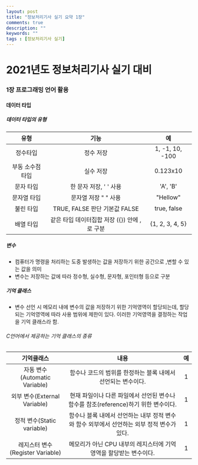 ```yaml
---
layout: post
title: "정보처리기사 실기 요약 1장"
comments: true
description: ""
keywords: ""
tags : [정보처리기사 실기]
---
```


# 2021년도 정보처리기사 실기 대비 
### 1장 프로그래밍 언어 활용
#### 데이터 타입
##### 데이터 타입의 유형

유형 | 기능 | 예
:------:|:------:|:-----:
정수타입 | 정수 저장 | 1, -1, 10, -100
부동 소수점 타입 | 실수 저장 | 0.123x10
문자 타입 | 한 문자 저장, ' ' 사용 | 'A', 'B'
문자열 타입 | 문자열 저장 " " 사용 | "Hellow"
불린 타입 | TRUE, FALSE 판단 기본값 FALSE | true, false
배열 타입 | 같은 타입 데이터집합 저장 ({}) 안에 ,로 구분 | {1, 2, 3, 4, 5}

##### 변수
* 컴퓨터가 명령을 처리하는 도중 발생하는 값을 저장하기 위한 공간으로 ,변할 수 있는 값을 의미
* 변수는 저장하는 값에 따라 정수형, 실수형, 문자형, 포인터형 등으로 구분

##### 기억 클래스
* 변수 선언 시 메모리 내에 변수의 값을 저장하기 위한 기억영역이 할당되는데, 할당되는 기억영역에 따라 사용 범위에 제한이 있다. 이러한 기억영역을 결정하는 작업을 기억 클래스라 함.

###### C언어에서 제공하는 기억 클래스의 종류

기억클래스 | 내용 | 예
:------:|:------:|:-----:
자동 변수(Automatic Variable) | 함수나 코드의 범위를 한정하는 블록 내에서 선언되는 변수이다.| 1
외부 변수(External Variable) | 현재 파일이나 다른 파일에서 선언된 변수나 함수를 참조(reference)하기 위한 변수이다.| 1
정적 변수(Static variable) | 함수나 블록 내에서 선언하는 내부 정적 변수와 함수 외부에서 선언하는 외부 정적 변수가 있다.| 1
레지스터 변수(Register Variable) | 메모리가 아닌 CPU 내부의 레지스터에 기억영역을 할당받는 변수이다. | 1